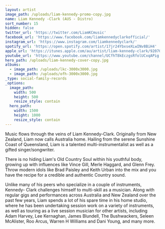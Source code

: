 ```yaml
---
layout: artist
image_path: /uploads/liam-kennedy-promo-copy.jpg
name: Liam Kennedy -Clark (AUS - Distro)
sort_number: 15
hidden: false
twitter_url: 'https://twitter.com/LiamKCmusic'
facebook_url: 'https://www.facebook.com/liamkennedyclarkofficial/'
instagram_url: 'https://www.instagram.com/liamkennedyclark/'
spotify_url: 'https://open.spotify.com/artist/17jr24YbxseXLwINv8BiH4'
apple_url: 'https://itunes.apple.com/au/artist/liam-kennedy-clark/920708357'
youtube_url: 'https://www.youtube.com/channel/UCfhT8kEczgsRfolUCxqAPig'
hero_path: /uploads/liam-kennedy-cover-copy.jpg
albums:
  - image_path: /uploads/lkc-3000x3000.jpg
  - image_path: /uploads/ofh-3000x3000.jpg
_type: social-family-records
_options:
  image_path:
    width: 500
    height: 500
    resize_style: contain
  hero_path:
    width: 1500
    height: 1000
    resize_style: contain
---
```


Music flows through the veins of Liam Kennedy-Clark. Originally from New Zealand, Liam now calls Australia home. Hailing from the serene Sunshine Coast of Queensland, Liam is a talented multi-instrumentalist as well as a gifted singer/songwriter.

There is no hiding Liam's Old Country Soul within his youthful body, growing up with influences like Vince Gill, Merle Haggard, and Glenn Frey. Throw modern idols like Brad Paisley and Keith Urban into the mix and you have the recipe for a credible and authentic Country sound.

Unlike many of his peers who specialize in a couple of instruments, Kennedy- Clark challenges himself to multi-skill as a musician. Along with regular gigs and performances across Australia and New Zealand over the past few years, Liam spends a lot of his spare time in his home studio, where he has been undertaking session work on a variety of instruments, as well as touring as a live session musician for other artists, including Adam Harvey, Lee Kernaghan, James Blundell, The Bushwackers, Seleen McAlister, Roo Arcus, Warren H Williams and Dani Young, and many more.